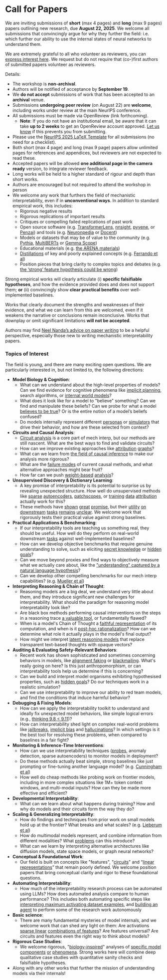 # Call for Papers
We are inviting submissions of **short** (max 4 pages) and **long** (max 9 pages) papers outlining new research, due **August 22, 2025**. We welcome all submissions that convincingly argue for why they further the field: i.e. which further our ability to use the internal states of neural networks to understand them. 

We are extremely grateful to all who volunteer as reviewers, you can [express interest here](https://www.google.com/url?q=https://docs.google.com/forms/d/e/1FAIpQLSdiw1SJllzoTz_nqzDTzTOGb9DV3W_truQyh-WvYj_QGIi7Mg/viewform?usp%3Ddialog&sa=D&source=editors&ust=1752743421205982&usg=AOvVaw1vElTJ-BaLHsWmseS_c7bI). We request but do not require that (co-)first authors of submitted papers volunteer as reviewers. 

Details: 
* The workshop is **non-archival**.
* Authors will be notified of acceptance by **September 19**.
* We **do not accept** submissions of work that has been accepted to an **archival** venue.
* Submissions **undergoing peer review** (on August 22) are **welcome**, including works under review at the main NeurIPS conference.
* All submissions must be made via OpenReview (link forthcoming).
  * **Note**: If you do not have an institutional email, be aware that it can take **up to 2 weeks** to get an OpenReview account approved. [Let us know](mailto:neurips2025@mechinterpworkshop.com) if this prevents you from submitting.
* Please use the [NeurIPS 2025 LaTeX Template](https://www.google.com/url?q=https://media.neurips.cc/Conferences/NeurIPS2025/Styles.zip&sa=D&source=editors&ust=1752743421208593&usg=AOvVaw01VkaD7vypjjvs7bvnumd8) for all submissions (no need for a checklist).
* Both short (max 4 page) and long (max 9 page) papers allow unlimited pages for references and appendices, but reviewers are not expected to read these.
* Accepted papers will be allowed **one additional page in the camera ready** version, to integrate reviewer feedback.
* Long works will be held to a higher standard of rigour and depth than short works.
* Authors are encouraged but not required to attend the workshop in person
* We welcome any work that furthers the field of mechanistic interpretability, even if in **unconventional ways**. In addition to standard empirical work, this includes:
  * Rigorous negative results
  * Rigorous replications of important results
  * Critiques or compelling failed replications of past work
  * Open source software (e.g. [TransformerLens](https://www.google.com/url?q=https://github.com/neelnanda-io/TransformerLens&sa=D&source=editors&ust=1752743421210611&usg=AOvVaw1lUKzz4Pi3kPzxt5YlqfKQ), [nnsight](https://www.google.com/url?q=https://github.com/ndif-team/nnsight&sa=D&source=editors&ust=1752743421210786&usg=AOvVaw1lufiHylrjUe_aQr8AZ60T), [pyvene](https://www.google.com/url?q=https://github.com/stanfordnlp/pyvene/tree/main/pyvene/models/mlp&sa=D&source=editors&ust=1752743421210923&usg=AOvVaw3bMp0v_UZuzs3EWZPFBzX-), or [Penzai](https://www.google.com/url?q=https://github.com/google-deepmind/penzai&sa=D&source=editors&ust=1752743421211057&usg=AOvVaw0I3NA_KuzZR0kXPrOwIz1T)) and tools (e.g. [Neuronpedia](https://www.google.com/url?q=http://neuronpedia.org&sa=D&source=editors&ust=1752743421211194&usg=AOvVaw3aCmbZSQY45yaYR4kHA0if) or [Docent](https://www.google.com/url?q=https://transluce.org/introducing-docent&sa=D&source=editors&ust=1752743421211320&usg=AOvVaw02oYfd7qGkTUyX8I7AZ9Nz))
  * Models or datasets that may be of value to the community (e.g. [Pythia](https://www.google.com/url?q=https://arxiv.org/abs/2304.01373&sa=D&source=editors&ust=1752743421211595&usg=AOvVaw2V0xNV0wX9no06eL8eQtlw), [MultiBERTs](https://www.google.com/url?q=https://arxiv.org/abs/2106.16163&sa=D&source=editors&ust=1752743421211709&usg=AOvVaw2IIXmMWPejhY_cgFbamGu7) or [Gemma Scope](https://www.google.com/url?q=https://arxiv.org/abs/2408.05147&sa=D&source=editors&ust=1752743421211822&usg=AOvVaw29mgv0Upsd7OneIXhw_Gx0))
  * Educational materials (e.g. [the ARENA materials](https://www.google.com/url?q=https://arena3-chapter1-transformer-interp.streamlit.app/&sa=D&source=editors&ust=1752743421212101&usg=AOvVaw1jp6mcQgrBxROLi_aNhzjY))
  * [Distillations](https://www.google.com/url?q=https://distill.pub/2017/research-debt/&sa=D&source=editors&ust=1752743421212299&usg=AOvVaw25rHfxe9Xao5TtH9M3E4A1) of key and poorly explained concepts (e.g. [Ferrando et al](https://www.google.com/url?q=https://arxiv.org/abs/2405.00208&sa=D&source=editors&ust=1752743421212508&usg=AOvVaw1RRxhHXC7IUfMIlIeTczq-))
  * Position pieces that bring clarity to complex topics and debates (e.g. [the ‘strong’ feature hypothesis could be wrong](https://www.google.com/url?q=https://www.alignmentforum.org/posts/tojtPCCRpKLSHBdpn/the-strong-feature-hypothesis-could-be-wrong&sa=D&source=editors&ust=1752743421212957&usg=AOvVaw2aYC7rb_KFy5dNcm4Qug62))

Strong empirical works will clearly articulate (i) **specific falsifiable hypotheses**, and how the evidence provided does and does not support them; **or** (ii) convincingly show **clear practical benefits** over well-implemented baselines. 

Works that clearly document the strengths and weaknesses of their evidence, and what we can learn from this are welcomed, even if it weakens the narrative or conclusions remain inconclusive. Works that downplay or omit significant limitations **will not be accepted**. 

Authors may find [Neel Nanda’s advice on paper writing](https://www.google.com/url?q=https://www.alignmentforum.org/posts/eJGptPbbFPZGLpjsp/highly-opinionated-advice-on-how-to-write-ml-papers&sa=D&source=editors&ust=1752743421214496&usg=AOvVaw1FolYJvCqpFikrbu-p5LAc) to be a helpful perspective, especially those new to writing mechanistic interpretability papers. 
### Topics of Interest
The field is young, and there are many exciting open questions. We are particularly interested in, but not limited to, the following directions: 
* **Model Biology & Cognition**:
  * What can we understand about the high-level properties of models? Can we find evidence for cognitive phenomena like [implicit planning](https://www.google.com/url?q=https://transformer-circuits.pub/2025/attribution-graphs/biology.html%23dives-poems&sa=D&source=editors&ust=1752743421215677&usg=AOvVaw3JkGphw0oWbFOs2Pn5RHaR), search algorithms, or [internal world models](https://www.google.com/url?q=https://arxiv.org/abs/2210.13382&sa=D&source=editors&ust=1752743421215962&usg=AOvVaw0mE4HQDJ3IhbydIzbkxFga)?
  * What does it look like for a model to "believe" something? Can we find and manipulate these beliefs? Can we probe for what a model [believes to be true](https://www.google.com/url?q=https://arxiv.org/abs/2310.06824&sa=D&source=editors&ust=1752743421216411&usg=AOvVaw0H7aOe7Qte6F9nwL_b6zB7)? Or is the entire notion of a model’s beliefs confused?
  * Do models internally represent different [personas](https://www.google.com/url?q=https://arxiv.org/abs/2406.12094&sa=D&source=editors&ust=1752743421216762&usg=AOvVaw3jge0s4Ccs5OqvbhO9ii84) or [simulators](https://www.google.com/url?q=https://www.nature.com/articles/s41586-023-06647-8&sa=D&source=editors&ust=1752743421216893&usg=AOvVaw3bXYkd6VFsXWW_QPL-ggE7) that drive their behavior, and how are these selected from context?
* **Circuits and Causal Analysis**:
  * [Circuit analysis](https://www.google.com/url?q=https://distill.pub/2020/circuits/zoom-in/&sa=D&source=editors&ust=1752743421217310&usg=AOvVaw2-DDCSfbFiox0cUUYfwfjP) is a core part of mech interp, but our methods are still nascent. What are the best ways to find and validate circuits?
  * How can we improve existing approaches like [attribution](https://www.google.com/url?q=https://arxiv.org/abs/2406.11944&sa=D&source=editors&ust=1752743421217757&usg=AOvVaw3yC9fqb3tN7zsAxY77gFXE) [graphs](https://www.google.com/url?q=https://transformer-circuits.pub/2025/attribution-graphs/methods.html&sa=D&source=editors&ust=1752743421217906&usg=AOvVaw0iC1Fa0T-FTAQVvur6QYAn)?
  * What can we learn from [the field of causal inference](https://www.google.com/url?q=https://arxiv.org/abs/2407.04690&sa=D&source=editors&ust=1752743421218144&usg=AOvVaw215t3R01RoT6knjCUWi44I) to make our analysis more rigorous?
  * What are the [failure modes](https://www.google.com/url?q=https://arxiv.org/abs/2307.15771&sa=D&source=editors&ust=1752743421218375&usg=AOvVaw10N0TaXMry0gZv2Xr-ggv9) of current causal methods, and what alternative approaches might bear fruit?
  * How far can we push [weight-based](https://www.google.com/url?q=https://arxiv.org/abs/2301.05217&sa=D&source=editors&ust=1752743421218693&usg=AOvVaw0AtSRLlF-IQF8PXTknbV-Z) [analysis](https://www.google.com/url?q=https://arxiv.org/abs/2410.08417&sa=D&source=editors&ust=1752743421218810&usg=AOvVaw37_pTyV0-muT3KxGXxHCGS)?
* **Unsupervised Discovery & Dictionary Learning**:
  * A key promise of interpretability is its potential to surprise us by revealing unexpected structure. How well do unsupervised methods like [sparse](https://www.google.com/url?q=https://arxiv.org/abs/2103.15949&sa=D&source=editors&ust=1752743421219434&usg=AOvVaw0pVymukzWk7o_AGGtGdq9N) [autoencoders](https://www.google.com/url?q=https://transformer-circuits.pub/2023/monosemantic-features&sa=D&source=editors&ust=1752743421219614&usg=AOvVaw0xyzAxsiAmfaIBUIgkCjpk), [patch](https://www.google.com/url?q=https://arxiv.org/abs/2401.06102&sa=D&source=editors&ust=1752743421219735&usg=AOvVaw0TA24eRya67a25LXMcJPIq)[scopes](https://www.google.com/url?q=https://arxiv.org/abs/2403.10949v2&sa=D&source=editors&ust=1752743421219812&usg=AOvVaw1Blyq7OCVLnXWZDrmbNRNv), or [training](https://www.google.com/url?q=https://proceedings.mlr.press/v70/koh17a?ref%3Dhttps://githubhelp.com&sa=D&source=editors&ust=1752743421219943&usg=AOvVaw3Nhiif4Lfpm0Hsn9xOMgUS) [data](https://www.google.com/url?q=https://arxiv.org/abs/2308.03296&sa=D&source=editors&ust=1752743421220038&usg=AOvVaw0BnaZpHIX7ovMlEpQXfGs6) [attribution](https://www.google.com/url?q=https://arxiv.org/abs/2205.11482&sa=D&source=editors&ust=1752743421220139&usg=AOvVaw2k4EtNaBqa35FXBKFNtaMY) actually work for this?
  * These methods have [shown](https://www.google.com/url?q=https://transformer-circuits.pub/2024/scaling-monosemanticity/index.html&sa=D&source=editors&ust=1752743421220413&usg=AOvVaw0fYPwQJ8tt2kz0xVO-OJ8_) [great](https://www.google.com/url?q=https://transformer-circuits.pub/2025/attribution-graphs/biology.html&sa=D&source=editors&ust=1752743421220551&usg=AOvVaw1Knf044BqyvH5FqBYkvpdi) [promise](https://www.google.com/url?q=https://arxiv.org/abs/2503.10965&sa=D&source=editors&ust=1752743421220647&usg=AOvVaw3ifX-tS6pep00KWumsiz6i), but their [utility](https://www.google.com/url?q=https://arxiv.org/abs/2502.16681&sa=D&source=editors&ust=1752743421220756&usg=AOvVaw17Dz3A-n7KDAOGjmu7ckhz) [on](https://www.google.com/url?q=https://www.tilderesearch.com/blog/sieve&sa=D&source=editors&ust=1752743421220848&usg=AOvVaw3P_koVFV9V2y9X7qJJkPTT) [downstream](https://www.google.com/url?q=https://arxiv.org/abs/2501.17148&sa=D&source=editors&ust=1752743421220969&usg=AOvVaw1KLKzKV_8jbRyyn_Dr3U_s) [tasks](https://www.google.com/url?q=https://transformer-circuits.pub/2024/features-as-classifiers/index.html&sa=D&source=editors&ust=1752743421221112&usg=AOvVaw2zPqDgr72RizKYqRb9SPET) [remains](https://www.google.com/url?q=https://arxiv.org/abs/2502.04382&sa=D&source=editors&ust=1752743421221216&usg=AOvVaw1tqU_Gqy1rtQbqDJaIXosS) [unclear](https://www.google.com/url?q=https://www.alignmentforum.org/posts/4uXCAJNuPKtKBsi28/negative-results-for-saes-on-downstream-tasks&sa=D&source=editors&ust=1752743421221369&usg=AOvVaw2mH2KqeEa8aipEBoPK4Wgm). We welcome work that rigorously tests their practical value against strong baselines.
* **Practical Applications & Benchmarking**:
  * If our interpretability tools are teaching us something real, they should be useful. How well do they perform on real-world downstream [tasks](https://www.google.com/url?q=https://www.lesswrong.com/posts/wGRnzCFcowRCrpX4Y/downstream-applications-as-validation-of-interpretability&sa=D&source=editors&ust=1752743421222218&usg=AOvVaw1Fm9G7hMGGsK20IEZgAgr1) against well-implemented baselines?
  * How can we develop objective benchmarks that require genuine understanding to solve, such as eliciting [secret knowledge](https://www.google.com/url?q=https://arxiv.org/abs/2505.14352&sa=D&source=editors&ust=1752743421222604&usg=AOvVaw0s8VoTtR8g-DaGPf6mVFrT) or [hidden goals](https://www.google.com/url?q=https://arxiv.org/abs/2503.10965&sa=D&source=editors&ust=1752743421222721&usg=AOvVaw1Pe0MVPehmCLZlUDVoFC4U)?
  * Can we move beyond proxies and find ways to objectively measure what we actually care about, like the ["understanding" captured by a natural language hypothesis](https://www.google.com/url?q=https://arxiv.org/abs/2502.04382&sa=D&source=editors&ust=1752743421223087&usg=AOvVaw153S0yRENGaS2KKI-evmOE)?
  * Can we develop other compelling benchmarks for our mech interp capabilities? (e.g. [Mueller et al](https://www.google.com/url?q=https://arxiv.org/abs/2504.13151&sa=D&source=editors&ust=1752743421223359&usg=AOvVaw0vjNa9VQ5s8KOY_4z9m-lb))
* **Interpreting Reasoning & Chain of Thought**:
  * Reasoning models are a big deal, we understand very little about them, and they introduce significant new challenges for interpretability. What should the paradigm for reasoning model interpretability look like?
  * Are black box methods performing causal interventions on the steps in a reasoning trace [a valuable tool](https://www.google.com/url?q=https://arxiv.org/abs/2506.19143&sa=D&source=editors&ust=1752743421224245&usg=AOvVaw3v6vrKi9w3tN7QK6Et6fhG), or fundamentally flawed?
  * When is a model's Chain of Thought a [faithful representation](https://www.google.com/url?q=https://arxiv.org/abs/2305.04388&sa=D&source=editors&ust=1752743421224540&usg=AOvVaw0di5EnzcfEQIucD-N7UJ0v) of its computation, and when is it [post-hoc rationalization](https://www.google.com/url?q=https://arxiv.org/abs/2503.08679&sa=D&source=editors&ust=1752743421224718&usg=AOvVaw1fzXucRtInxr5QexMwMJYG)? How can we determine what role it actually plays in the model's final output?
  * How might we interpret [latent reasoning models](https://www.google.com/url?q=https://arxiv.org/abs/2412.06769&sa=D&source=editors&ust=1752743421225026&usg=AOvVaw2k0z49_7AA_FOhRb0Fe2f6) that replace transparent text-based thoughts with opaque vectors?
* **Auditing & Evaluating Safety-Relevant Behaviors**:
  * Recent work has shown sophisticated and sometimes concerning behaviors in models, like [alignment faking](https://www.google.com/url?q=https://arxiv.org/abs/2412.14093&sa=D&source=editors&ust=1752743421225625&usg=AOvVaw0T3nLc3Kf3jjSLtfr1AF5d) or [blackmailing](https://www.google.com/url?q=https://www.anthropic.com/research/agentic-misalignment&sa=D&source=editors&ust=1752743421225784&usg=AOvVaw0HJtDmneeg0Fd5oYVD2W8H). What's really going on here? Is this just anthropomorphism, or can interpretability tools help us determine if this is concerning?
  * Can we build and interpret model organisms exhibiting hypothesised properties, such as [hidden goals](https://www.google.com/url?q=https://arxiv.org/abs/2503.10965&sa=D&source=editors&ust=1752743421226368&usg=AOvVaw0K6WoYN3Eljm6t432hXDIw)? Do our techniques work in a realistic simulation?
  * Can we use interpretability to improve our ability to red team models, and find the conditions that induce harmful behavior?
* **Debugging & Fixing Models**:
  * How can we apply the interpretability toolkit to understand and ideally fix unexpected model behaviors, like simple logical errors (e.g., [thinking 9.8 < 9.11](https://www.google.com/url?q=https://transluce.org/observability-interface&sa=D&source=editors&ust=1752743421227343&usg=AOvVaw0gCAtfRZhfcN3PSC7qYONF))?
  * How can interpretability shed light on complex real-world problems like [jailbreaks](https://www.google.com/url?q=https://transformer-circuits.pub/2025/attribution-graphs/biology.html%23dives-jailbreak&sa=D&source=editors&ust=1752743421227686&usg=AOvVaw0YvZxuAu4aiFmO44tgoPcd), [implicit bias](https://www.google.com/url?q=https://arxiv.org/abs/2506.10922&sa=D&source=editors&ust=1752743421227812&usg=AOvVaw1hTQIWvFgNCcCtz5obspLf) and [hallucinations](https://www.google.com/url?q=https://arxiv.org/abs/2411.14257&sa=D&source=editors&ust=1752743421227928&usg=AOvVaw2MkEb5SawEJ5wJu-gAhqMK)? In which settings is it the best tool for resolving these problems, when compared to baselines in a fair fight?
* **Monitoring & Inference-Time Interventions**:
  * How can we use interpretability techniques ([probes](https://www.google.com/url?q=https://arxiv.org/abs/2102.12452&sa=D&source=editors&ust=1752743421228477&usg=AOvVaw0Qxh6pFf-39Gsg5y7N9-LU), anomaly detection, sparse autoencoders) to monitor models in deployment?
  * Do these methods actually beat simple, strong baselines like just prompting or fine-tuning another language model? (e.g. [Cunningham et al](https://www.google.com/url?q=https://alignment.anthropic.com/2025/cheap-monitors/&sa=D&source=editors&ust=1752743421229029&usg=AOvVaw2btBH_v8kq1CssHR3v0fTw))
  * How well do cheap methods like probing work on frontier models, including in more complex situations like 1M+ token context windows, and multi-modal inputs? How can they be made more effective and efficient?
* **Developmental Interpretability**:
  * What can we learn about what happens during training? How and why do models and their circuits form the way they do?
* **Scaling & Generalizing Interpretability**:
  * How do findings and techniques from prior work on small models hold up at the frontier? What breaks and what scales? (e.g. [Lieberum et al](https://www.google.com/url?q=https://arxiv.org/abs/2307.09458&sa=D&source=editors&ust=1752743421230297&usg=AOvVaw3eOXILRVMKwFswdV5AqVaj))
  * How do multimodal models represent, and combine information from different modalities? What [problems](https://www.google.com/url?q=https://openreview.net/pdf?id%3DVUhRdZp8ke&sa=D&source=editors&ust=1752743421230618&usg=AOvVaw0BgyDN7AMfV4DtDsXC9TUI) can this introduce?
  * What can we learn by interpreting alternative architectures like diffusion models, state space models, or graph neural networks?
* **Conceptual & Foundational Work**:
  * Our field is built on concepts like "features", "[circuits](https://www.google.com/url?q=https://distill.pub/2020/circuits/zoom-in/&sa=D&source=editors&ust=1752743421231278&usg=AOvVaw1HRAT8HVlm-HS4qWO8rY94)" and “[linear representations](https://www.google.com/url?q=https://transformer-circuits.pub/2024/july-update/index.html%23linear-representations&sa=D&source=editors&ust=1752743421231579&usg=AOvVaw2NsK-lk6_Ps1QSol8aCWeq)” that remain poorly defined. We welcome position papers that bring conceptual clarity and rigor to these foundational questions.
* **Automating Interpretability**:
  * How much of the interpretability research process can be automated using LLMs? How does automated analysis compare to human performance? This includes both automating specific steps like [interpreting maximum activating dataset examples](https://www.google.com/url?q=https://openaipublic.blob.core.windows.net/neuron-explainer/paper/index.html&sa=D&source=editors&ust=1752743421232871&usg=AOvVaw24N8sxFJOMYbEu4TsFbDYv), and [building an agent](https://www.google.com/url?q=https://arxiv.org/abs/2404.14394&sa=D&source=editors&ust=1752743421233047&usg=AOvVaw0d2fv6Qs0tTP2QzcT-X4MQ) to perform some of the research work autonomously
* **Basic science**:
  * There are many fundamental mysteries of model internals, and we welcome work that can shed any light on them: Are activations [sparse linear](https://www.google.com/url?q=https://arxiv.org/abs/1601.03764&sa=D&source=editors&ust=1752743421233781&usg=AOvVaw3BR4fMqc69MG0R4i2glNn8) [combinations of features](https://www.google.com/url?q=https://transformer-circuits.pub/2022/toy_model/index.html&sa=D&source=editors&ust=1752743421233956&usg=AOvVaw0QCIE4qDm3c9_Dwg_5z7Yy)? Are features universal? Are circuits and features even the right way to think about models?
* **Rigorous Case Studies**:
  * We welcome rigorous, "[biology-inspired](https://www.google.com/url?q=https://distill.pub/2020/circuits/curve-circuits/&sa=D&source=editors&ust=1752743421234521&usg=AOvVaw1AZgKaoDO_8IQ0vCEU_AsS)" analyses of [specific model](https://www.google.com/url?q=https://arxiv.org/abs/2310.04625&sa=D&source=editors&ust=1752743421234717&usg=AOvVaw2k7_oMQK2cvyaOAoI6LvpY) [components](https://www.google.com/url?q=https://transformer-circuits.pub/2024/scaling-monosemanticity/index.html&sa=D&source=editors&ust=1752743421234854&usg=AOvVaw3Xz3OeS_yH5qrgtFlaOEP5) [or](https://www.google.com/url?q=https://arxiv.org/abs/2305.01610&sa=D&source=editors&ust=1752743421234951&usg=AOvVaw2I4Or5no-RzjReEcYQx0LE) [phenomena](https://www.google.com/url?q=https://arxiv.org/abs/2306.09346&sa=D&source=editors&ust=1752743421235047&usg=AOvVaw0pPpGcTtC-hqTZ2PFEfIwk). Strong works here will combine deep qualitative case studies with quantitative sanity checks and falsifiable hypotheses.
* Along with any other works that further the mission of understanding models via their internals!